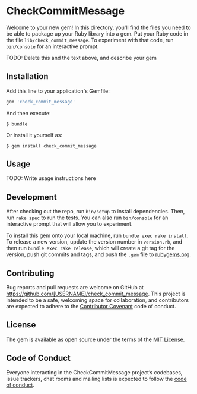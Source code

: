 # CheckCommitMessage

Welcome to your new gem! In this directory, you'll find the files you need to be able to package up your Ruby library into a gem. Put your Ruby code in the file `lib/check_commit_message`. To experiment with that code, run `bin/console` for an interactive prompt.

TODO: Delete this and the text above, and describe your gem

## Installation

Add this line to your application's Gemfile:

```ruby
gem 'check_commit_message'
```

And then execute:

    $ bundle

Or install it yourself as:

    $ gem install check_commit_message

## Usage

TODO: Write usage instructions here

## Development

After checking out the repo, run `bin/setup` to install dependencies. Then, run `rake spec` to run the tests. You can also run `bin/console` for an interactive prompt that will allow you to experiment.

To install this gem onto your local machine, run `bundle exec rake install`. To release a new version, update the version number in `version.rb`, and then run `bundle exec rake release`, which will create a git tag for the version, push git commits and tags, and push the `.gem` file to [rubygems.org](https://rubygems.org).

## Contributing

Bug reports and pull requests are welcome on GitHub at https://github.com/[USERNAME]/check_commit_message. This project is intended to be a safe, welcoming space for collaboration, and contributors are expected to adhere to the [Contributor Covenant](http://contributor-covenant.org) code of conduct.

## License

The gem is available as open source under the terms of the [MIT License](https://opensource.org/licenses/MIT).

## Code of Conduct

Everyone interacting in the CheckCommitMessage project’s codebases, issue trackers, chat rooms and mailing lists is expected to follow the [code of conduct](https://github.com/[USERNAME]/check_commit_message/blob/master/CODE_OF_CONDUCT.md).
